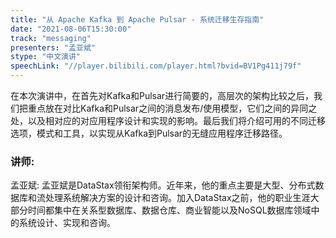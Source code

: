 ```yaml
---
title: "从 Apache Kafka 到 Apache Pulsar - 系统迁移生存指南"
date: "2021-08-06T15:30:00" 
track: "messaging"
presenters: "孟亚斌"
stype: "中文演讲"
speechLink: "//player.bilibili.com/player.html?bvid=BV1Pg411j79f"
---
```

在本次演讲中，在首先对Kafka和Pulsar进行简要的，高层次的架构比较之后，我们把重点放在对比Kafka和Pulsar之间的消息发布/使用模型，它们之间的异同之处，以及相对应的对应用程序设计和实现的影响。最后我们将介绍可用的不同迁移选项，模式和工具，以实现从Kafka到Pulsar的无缝应用程序迁移路径。
 ### 讲师: 
 孟亚斌: 孟亚斌是DataStax领衔架构师。近年来，他的重点主要是大型、分布式数据库和流处理系统解决方案的设计和咨询。加入DataStax之前，他的职业生涯大部分时间都集中在关系型数据库、数据仓库、商业智能以及NoSQL数据库领域中的系统设计、实现和咨询。